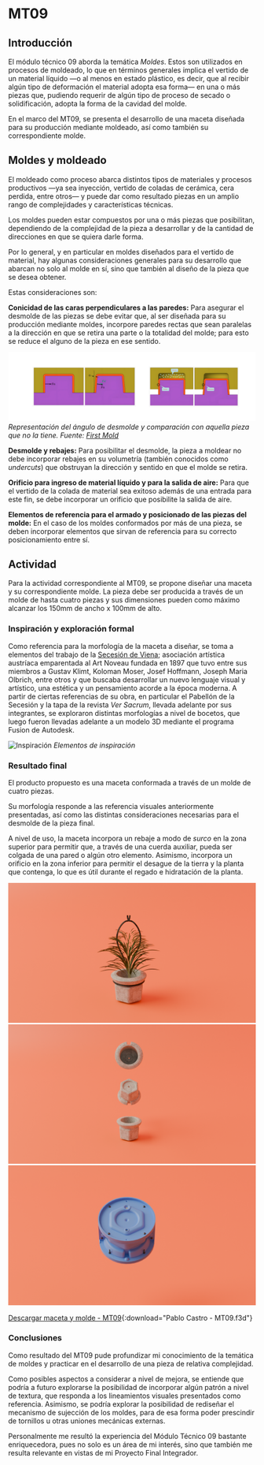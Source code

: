 # MT09

## Introducción
El módulo técnico 09 aborda la temática *Moldes*. Estos son utilizados en procesos de moldeado, lo que en términos generales implica el vertido de un material líquido —o al menos en estado plástico, es decir, que al recibir algún tipo de deformación el material adopta esa forma— en una o más piezas que, pudiendo requerir de algún tipo de proceso de secado o solidificación, adopta la forma de la cavidad del molde.

En el marco del MT09, se presenta el desarrollo de una maceta diseñada para su producción mediante moldeado, así como también su correspondiente molde.




## Moldes y moldeado

El moldeado como proceso abarca distintos tipos de materiales y procesos productivos —ya sea inyección, vertido de coladas de cerámica, cera perdida, entre otros— y puede dar como resultado piezas en un amplio rango de complejidades y características técnicas.

Los moldes pueden estar compuestos por una o más piezas que posibilitan, dependiendo de la complejidad de la pieza a desarrollar y de la cantidad de direcciones en que se quiera darle forma.

Por lo general, y en particular en moldes diseñados para el vertido de material, hay algunas consideraciones generales para su desarrollo  que abarcan no solo al molde en sí, sino que también al diseño de la pieza que se desea obtener.

Estas consideraciones son:

**Conicidad de las caras perpendiculares a las paredes:** Para asegurar el desmolde de las piezas se debe evitar que, al ser diseñada para su producción mediante moldes, incorpore paredes rectas que sean paralelas a la dirección en que se retira una parte o la totalidad del molde; para esto se reduce el alguno de la pieza en ese sentido.


![Desmolde](../images/MT09/desmolde.png)
*Representación del ángulo de desmolde y comparación con aquella pieza que no la tiene. Fuente: [First Mold](https://firstmold.com/guides/draft-angle/)*

**Desmolde y rebajes:** Para posibilitar el desmolde, la pieza a moldear no debe incorporar rebajes en su volumetría (también conocidos como _undercuts_) que obstruyan la dirección y sentido en que el molde se retira.

**Orificio para ingreso de material líquido y para la salida de aire:** Para que el vertido de la colada de material sea exitoso además de una entrada para este fin, se debe incorporar un orificio que posibilite la salida de aire.

**Elementos de referencia para el armado y posicionado de las piezas del molde:** En el caso de los moldes conformados por más de una pieza, se deben incorporar elementos que sirvan de referencia para su correcto posicionamiento entre sí.



## Actividad
Para la actividad correspondiente al MT09, se propone diseñar una maceta y su correspondiente molde. La pieza debe ser producida a través de un molde de hasta cuatro piezas y sus dimensiones pueden como máximo alcanzar los 150mm de ancho x 100mm de alto.




###  Inspiración y exploración formal
Como referencia para la morfología de la maceta a diseñar, se toma a elementos del trabajo de la [Secesión de Viena](https://secession.at/);  asociación artística austríaca emparentada al Art Noveau fundada en 1897 que tuvo entre sus miembros a Gustav Klimt, Koloman Moser, Josef Hoffmann, Joseph Maria Olbrich, entre otros y que buscaba desarrollar un nuevo lenguaje visual y artístico, una estética y un pensamiento acorde a la época moderna.
A partir de ciertas referencias de su obra, en particular el Pabellón de la Secesión y la tapa de la revista _Ver Sacrum_, llevada adelante por sus integrantes, se exploraron distintas morfologías a nivel de bocetos, que luego fueron llevadas adelante a un modelo 3D mediante el programa Fusion de Autodesk.

![Inspiración](../images/MT09/Inspiración.png)
*Elementos de inspiración*



###  Resultado final
El producto propuesto es una maceta conformada a través de un molde de cuatro piezas.

Su morfología responde a las referencia visuales anteriormente presentadas, así como las distintas consideraciones necesarias para el desmolde de la pieza final.

A nivel de uso, la maceta incorpora un rebaje a modo de *surco* en la zona superior para permitir que, a través de una cuerda auxiliar, pueda ser colgada de una pared o algún otro elemento. Asimismo, incorpora un orificio en la zona inferior para permitir el desague de la tierra y la planta que contenga, lo que es útil durante el regado e hidratación de la planta.


![Vista del producto](../images/MT09/Render_1.png)
![Vistas de la maceta](../images/MT09/Render_2.png)
![Molde cerrado](../images/MT09/Render_3.png)


[Descargar maceta y molde - MT09](<../archivos linkeados/MT09/Pablo Castro - MT09 - EFDI.f3d>){:download="Pablo Castro - MT09.f3d"}


###  Conclusiones

Como resultado del MT09 pude profundizar mi conocimiento de la temática de moldes y practicar en el desarrollo de una pieza de relativa complejidad. 

Como posibles aspectos a considerar a nivel de mejora, se entiende que podría a futuro explorarse la posibilidad de incorporar algún patrón a nivel de textura, que responda a los lineamientos visuales presentados como referencia. Asimismo, se podría explorar la posibilidad de rediseñar el mecanismo de sujección de los moldes, para de esa forma poder prescindir de tornillos u otras uniones mecánicas externas.

Personalmente me resultó la experiencia del Módulo Técnico 09 bastante enriquecedora, pues no solo es un área de mi interés, sino que también me resulta relevante en vistas de mi Proyecto Final Integrador.



